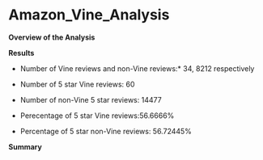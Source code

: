 # Amazon_Vine_Analysis

**Overview of the Analysis**





**Results**

* Number of Vine reviews and non-Vine reviews:* 34, 8212 respectively

* Number of 5 star Vine reviews: 60

* Number of non-Vine 5 star reviews: 14477

* Perecentage of 5 star Vine reviews:56.6666%

* Percentage of 5 star non-Vine reviews: 56.72445%





**Summary**
